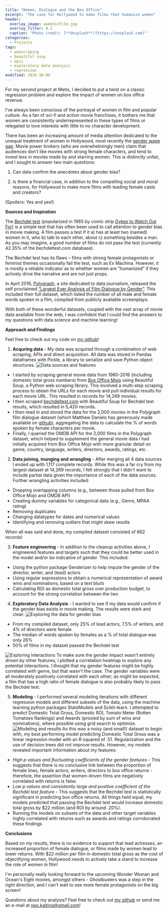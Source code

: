 ```yaml
---
title: "Women, Dialogue and the Box Office"
excerpt: "The case for Hollywood to make films that humanize women"
header:
  overlay_image: womeninfilm.jpg
  overlay_filter: 0.2
  caption: "Photo credit: [**Unsplash**](https://unsplash.com)"
categories:
  - Projects
tags:
  - webscraping
  - beautiful soup
  - apis
  - exploratory data analysis
  - regression
modified: 2016-10-09
---
```


For my second project at Metis, I decided to put a twist on a classic regression problem and explore the impact of women on box office revenue. 

I’ve always been conscious of the portrayal of women in film and popular culture. As a fan of sci-fi and action movie franchises, it bothers me that women are consistently underrepresented in these types of films or relegated to love interests with little to no character development.

There has been an increasing amount of media attention dedicated to the unequal treatment of women in Hollywood, most recently the [gender wage gap](http://www.forbes.com/sites/maddieberg/2015/11/12/everything-you-need-to-know-about-the-hollywood-pay-gap). Movie power brokers (who are overwhelmingly men) claim that audiences don’t like movies with strong female characters, and tend to invest less in movies made by and starring women. This is distinctly unfair, and I sought to answer two main questions:

1. Can data confirm the anecdotes about gender bias?

2. Is there a financial case, in addition to the compelling social and moral reasons, for Hollywood to make more films with leading female casts and creators?

(Spoilers: Yes and yes!)

**Sources and Inspiration**

The [Bechdel test](http://bechdeltest.com/) (popularized in 1985 by comic strip [Dykes to Watch Out For](http://alisonbechdel.blogspot.com/2005/08/rule.html)) is a simple test that has often been used to call attention to gender bias in movie making. A film passes a test if it a) has at least two (named) women in it, who b) talk to each other, about 
c) something besides a man. As you may imagine, a good number of films do not pass the test (currently 42.35% of the bechdeltest.com database).

The Bechdel test has its flaws – films with strong female protagonists or feminist themes occasionally fail the test, such as Ex Machina. However, it is mostly a reliable indicator as to whether women are “humanized” if they actively drive the narrative and are not just props.

In April 2016, [Polygraph](http://polygraph.cool/), a site dedicated to data journalism, released the self proclaimed [“Largest Ever Analysis of Film Dialogue by Gender”](http://polygraph.cool/films/). This included their full dataset, which listed the number of all male and female words spoken in a film, compiled from publicly available screenplays.

With both of these wonderful datasets, coupled with the vast array of movie data available from the web, I was confident that I could find the answers to my questions with data science and machine learning!

**Approach and Findings**

Feel free to check out my code on [my github](https://github.com/neokt/women-dialogue-box-office)!

1. **Acquring data** - My data was acquired through a combination of web scraping, APIs and direct acquisition. All data was stored in Pandas dataframes with Pickle, a library to serialize and save Python object structures.
  ![Data sources and features][chart1]
  - I started by scraping general movie data from 1980-2016 (including domestic total gross numbers) from [Box Office Mojo](http://www.boxofficemojo.com/) using Beautiful Soup, a Python web scraping library. This involved a multi-step scraping process to obtain the URLs for each movie and pull individual results for each movie URL. This resulted in records for 14,269 movies.
  - I then scraped [bechdeltest.com](http://bechdeltest.com/) with Beautiful Soup for Bechdel test results, which resulted in 5,420 records.
  - I then read in and stored the data for the 2,000 movies in the Polygraph film dialogue dataset (which Matthew Daniels has generously made available on [github](https://github.com/matthewfdaniels/scripts)), aggregating the data to calculate the % of words spoken by female characters per movie.
  - Finally, I queried the OMDB API for the 2,000 films in the Polygraph dataset, which helped to supplement the general movie data I had initially acquired from Box Office Mojo with more granular detail on genre, country, language, writers, directors, awards, ratings, etc.

2. **Data joining, munging and wrangling** - After merging all 4 data sources I ended up with 1,117 complete records. While this was a far cry from my largest dataset at 14,269 records, I felt strongly that I didn't want to include partial data given the importance of each of the data sources. Further wrangling activities included:
  - Dropping overlapping columns (e.g., between those pulled from Box Office Mojo and OMDB API)
  - Creating dummy variables for categorical data (e.g., Genre, MPAA rating)
  - Removing duplicates
  - Changing datatypes for dates and numerical values
  - Identifying and removing outliers that might skew results
   
   When all was said and done, my compiled dataset consisted of 662 records!

3. **Feature engineering** - In addition to the cleanup activities above, I engineered features and targets such that they could be better used in the model and/or be indicative of gender. This included:
  - Using the python package Genderizer to help impute the gender of the director, writer, and (lead) actors
  - Using regular expressions to obtain a numerical representation of award wins and nominations, based on a text blurb
  - Calculating ROI as domestic total gross over production budget, to account for the strong correlation between the two

4. **Exploratory Data Analysis** - I wanted to see if my data would confirm if the gender bias exists in movie making. The results were stark and clear:
   ![Exploring the data for gender bias][chart2]
  - From my compiled dataset, only 25% of lead actors, 7.5% of writers, and 4% of directors were female
  - The median of words spoken by females as a % of total dialogue was only 26%
  - 50% of films in my dataset passed the Bechdel test

   ![Exploring interactions][chart3]
   To make sure the gender impact wasn’t entirely driven by other features, I plotted a correlation heatmap to explore any potential interactions. I thought that my gender features might be highly correlated with genre, but that wasn't the case. The gender variables were all moderately positively correlated with each other; as might be expected, a film that has a high ratio of female dialogue is also probably likely to pass the Bechdel test.

5. **Modeling** - I performed several modeling iterations with different regression models and different subsets of the data, using the machine learning python packages StatsModels and Scikit-learn. I attempted to predict Domestic Total Gross, Domestic ROI, Tomato Meter (Rotten Tomatoes Rankings) and Awards (proxied by sum of wins and nominations), where possible using grid search to optimize.
  ![Modeling and results][chart4]
  As this was a noisy (and small!) dataset to begin with, my best performing model predicting Domestic Total Gross was a linear regression model with an R squared of .51. Regularization and the use of decision trees did not improve results. However, my models revealed important information about my features:
  - *High p values and fluctuating coefficients of the gender features* - This suggests that there is no conclusive link between the proportion of female lines, female actors, writers, directors to box office returns - therefore, the assertion that women-driven films are negatively correlated with returns is false.
  - *Low p values and consistently large and positive coefficient of the Bechdel test feature* - This suggests that the Bechdel test is statistically significant in predicting box office returns. All things held equal, my models predicted that passing the Bechdel test would increase domestic total gross by $22 million (and ROI by around .20%).
  - Running the models on subsets of the data and other target variables highly correlated with returns such as awards  and ratings corroborated these findings

[chart1]: https://raw.githubusercontent.com/neokt/neokt.github.io/master/images/women-dialogue-box-office_chart1.png "Data sources and features"
[chart2]: https://raw.githubusercontent.com/neokt/neokt.github.io/master/images/women-dialogue-box-office_chart2.png "Exploring the data for gender bias"
[chart3]: https://raw.githubusercontent.com/neokt/neokt.github.io/master/images/women-dialogue-box-office_chart3.png "Exploring potential interactions"
[chart4]: https://raw.githubusercontent.com/neokt/neokt.github.io/master/images/women-dialogue-box-office_chart4.png "Modeling and results"

**Conclusions**

Based on my results, there is no evidence to support that lead actresses, an increased proportion of female dialogue, or films made by women lead to lower returns. With $22 million per film in domestic total gross as the cost of objectifying women, Hollywood *needs* to actively take a stand to increase the role of women in film! 

I'm personally really looking forward to the upcoming Wonder Woman and Ocean's Eight movies, amongst others - Ghostbusters was a step in the right direction, and I can't wait to see more female protagonists on the big screen!

Questions about my analysis? Feel free to check out [my github](https://github.com/neokt/women-dialogue-box-office) or send me an e-mail at <neo.kaiting@gmail.com>!